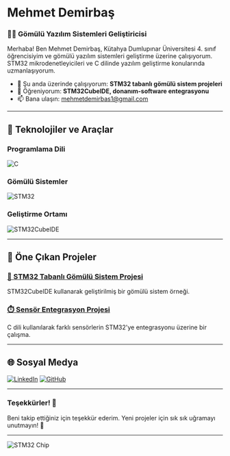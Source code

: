 # Mehmet Demirbaş

### 👨‍💻 Gömülü Yazılım Sistemleri Geliştiricisi

Merhaba! Ben Mehmet Demirbaş, Kütahya Dumlupınar Üniversitesi 4. sınıf öğrencisiyim ve gömülü yazılım sistemleri geliştirme üzerine çalışıyorum. STM32 mikrodenetleyicileri ve C dilinde yazılım geliştirme konularında uzmanlaşıyorum.

- 🔭 Şu anda üzerinde çalışıyorum: **STM32 tabanlı gömülü sistem projeleri**
- 🌱 Öğreniyorum: **STM32CubeIDE, donanım-software entegrasyonu**
- 📫 Bana ulaşın: [mehmetdemirbas1@gmail.com](mailto:mehmetdemirbas1@gmail.com)

---

## 🚀 Teknolojiler ve Araçlar

### Programlama Dili
![C](https://img.shields.io/badge/-C-00599C?style=flat-square&logo=c&logoColor=white)

### Gömülü Sistemler
![STM32](https://img.shields.io/badge/-STM32-03234B?style=flat-square&logo=stmicroelectronics&logoColor=white)

### Geliştirme Ortamı
![STM32CubeIDE](https://img.shields.io/badge/-STM32CubeIDE-0A84C1?style=flat-square&logo=stmicroelectronics&logoColor=white)

---

## 📂 Öne Çıkan Projeler

### [📡 STM32 Tabanlı Gömülü Sistem Projesi](https://github.com/mehmetdemirbas1/STM32-Project)
STM32CubeIDE kullanarak geliştirilmiş bir gömülü sistem örneği.

### [⏱️ Sensör Entegrasyon Projesi](https://github.com/mehmetdemirbas1/Sensor-Integration)
C dili kullanılarak farklı sensörlerin STM32'ye entegrasyonu üzerine bir çalışma.

---

## 🌐 Sosyal Medya

[![LinkedIn](https://img.shields.io/badge/-LinkedIn-0077B5?style=flat-square&logo=linkedin&logoColor=white)](https://www.linkedin.com/in/mehmet-demirba%C5%9F-923ba4213/)
[![GitHub](https://img.shields.io/badge/-GitHub-181717?style=flat-square&logo=github&logoColor=white)](https://github.com/mehmetdemirbas1)

---

### Teşekkürler! 🙌
Beni takip ettiğiniz için teşekkür ederim. Yeni projeler için sık sık uğramayı unutmayın! 🎉

---

![STM32 Chip](https://upload.wikimedia.org/wikipedia/commons/thumb/e/ea/STM32_microcontroller.jpg/320px-STM32_microcontroller.jpg)

